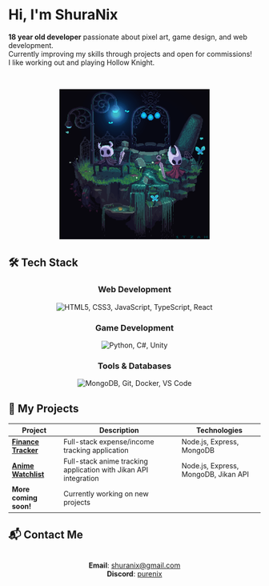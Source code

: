 # Hi, I'm ShuraNix

**18 year old developer** passionate about pixel art, game design, and web development.  
Currently improving my skills through projects and open for commissions!  
I like working out and playing Hollow Knight.

<br>
<p align="center">
  <img src="/assets/HKandH.gif" width="300" alt="Hollow Knight pixel art">
</p>

## 🛠️ Tech Stack

<div align="center">
  
### Web Development
<img src="https://skillicons.dev/icons?i=html,css,js,ts,react" title="HTML5, CSS3, JavaScript, TypeScript, React" />

### Game Development

<img src="https://skillicons.dev/icons?i=python,cs,unity" title="Python, C#, Unity" />

### Tools & Databases

<img src="https://skillicons.dev/icons?i=mongodb,git,docker,vscode" title="MongoDB, Git, Docker, VS Code" />
  
</div>

## 🚀 My Projects

<div align="center">

| Project                                                                | Description                                                      | Technologies                         |
| ---------------------------------------------------------------------- | ---------------------------------------------------------------- | ------------------------------------ |
| **[Finance Tracker](https://github.com/ShuraNix/Finance-tracker-app)** | Full-stack expense/income tracking application                   | Node.js, Express, MongoDB            |
| **[Anime Watchlist](https://github.com/ShuraNix/anime-watchlist)**     | Full-stack anime tracking application with Jikan API integration | Node.js, Express, MongoDB, Jikan API |
| **More coming soon!**                                                  | Currently working on new projects                       |                                      |

</div>

## 📬 Contact Me

<div align="center" style="display: flex; flex-direction: column; gap: 10px; align-items: center;">

**Email**: [shuranix@gmail.com](mailto:shuranix@gmail.com)  
**Discord**: [purenix](https://discordapp.com/users/purenix)

</div>
